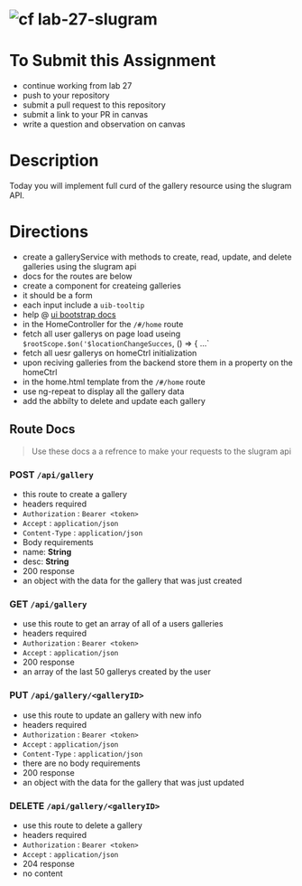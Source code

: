 ![cf](http://i.imgur.com/7v5ASc8.png) lab-27-slugram
====

# To Submit this Assignment
* continue working from lab 27
* push to your repository
* submit a pull request to this repository
* submit a link to your PR in canvas
* write a question and observation on canvas

# Description
Today you will implement full curd of the gallery resource using the slugram API.

# Directions
* create a galleryService with methods to create, read, update, and delete galleries using the slugram api
 * docs for the routes are below
* create a component for createing galleries 
 * it should be a form
 * each input include a `uib-tooltip`
 * help @ [ui bootstrap docs](https://angular-ui.github.io/bootstrap/)
* in the HomeController for the `/#/home` route
 * fetch all user gallerys on page load useing `$rootScope.$on('$locationChangeSucces`, () => { ...`
 * fetch all uesr gallerys on homeCtrl initialization
 * upon reciving galleries from the backend store them in a property on the homeCtrl
* in the home.html template from the `/#/home` route
 * use ng-repeat to display all the gallery data
 * add the abbilty to delete and update each gallery

## Route Docs
> Use these docs a a refrence to make your requests to the slugram api
### POST `/api/gallery`
* this route to create a gallery
* headers required
 * `Authorization` :  `Bearer <token>`
 * `Accept` :  `application/json`
 * `Content-Type` :  `application/json`
* Body requirements
 * name: **String**
 * desc: **String**  
* 200 response
 * an object with the data for the gallery that was just created
 
### GET `/api/gallery`
* use this route to get an array of all of a users galleries
* headers required
 * `Authorization` :  `Bearer <token>`
 * `Accept` :  `application/json`
* 200 response
 * an array of the last 50 gallerys created by the user   

### PUT `/api/gallery/<galleryID>`
* use this route to update an gallery with new info
* headers required
 * `Authorization` :  `Bearer <token>`
 * `Accept` :  `application/json`
 * `Content-Type` :  `application/json`
* there are no body requirements
* 200 response
 * an object with the data for the gallery that was just updated

### DELETE  `/api/gallery/<galleryID>`
* use this route to delete a gallery
* headers required
 * `Authorization` :  `Bearer <token>`
 * `Accept` :  `application/json`
* 204 response
 * no content

